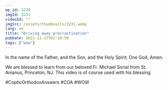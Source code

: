 ```yaml
---
wp_id: 3229
imgId: 3231
videoId: ""
imgSrc: /assets/thumbnails/3231.webp
lang: en
title: "Driving away procrastination"
pubDate: 2021-12-17T01:10:59
tags: ["wow"]
---
```


<p>In the name of the Father, and the Son, and the Holy Spirit; One God, Amen.</p>
<p>We are blessed to learn from our beloved Fr. Michael Sorial from St. Anianus, Princeton, NJ. This video is of course used with his blessing.</p>
<p>#CopticOrthodoxAnswers​ #COA​ #WOW​</p>

